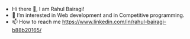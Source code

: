 - Hi there 👋, I am Rahul Bairagi!
- 👀 I’m interested in Web development and in Competitive programming.
- 📫 How to reach me https://www.linkedin.com/in/rahul-bairagi-b88b20165/
